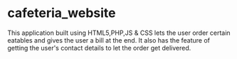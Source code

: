 cafeteria_website
=================
This application built using HTML5,PHP,JS & CSS lets the user order certain eatables and gives the user a bill at the end. It also has the feature of getting the user's contact details to let the order get delivered.
